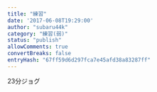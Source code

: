```yaml
---
title: "練習"
date: '2017-06-08T19:29:00'
author: "subaru44k"
category: "練習(弱)"
status: "publish"
allowComments: true
convertBreaks: false
entryHash: "67ff59d6d297fca7e45afd38a83287ff"
---
```

23分ジョグ
